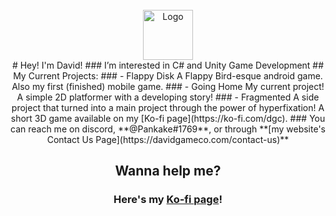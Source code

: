 <br />
<div align="center">
  <a href="https://github.com/david-dgc/david-dgc">
    <img src="https://davidgameco.com/wp-content/uploads/2022/06/LogoPride512outlined.png" alt="Logo" width="80" height="80">
  </a>
 </br>
# Hey! I'm David!
### I’m interested in C# and Unity Game Development
## My Current Projects:
### - Flappy Disk
 A Flappy Bird-esque android game.
 Also my first (finished) mobile game.
### - Going Home
 My current project!
 A simple 2D platformer with a developing story!
### - Fragmented
 A side project that turned into a main project through the power of hyperfixation!
 A short 3D game available on my [Ko-fi page](https://ko-fi.com/dgc).
### You can reach me on discord, **@Pankake#1769**, or through **[my website's Contact Us Page](https://davidgameco.com/contact-us)**

## Wanna help me?
 ### Here's my [Ko-fi page](https://ko-fi.com/dgc)!
<!---
DaveeeP/DaveeeP is a ✨ special ✨ repository because its `README.md` (this file) appears on your GitHub profile.
You can click the Preview link to take a look at your changes.
--->
